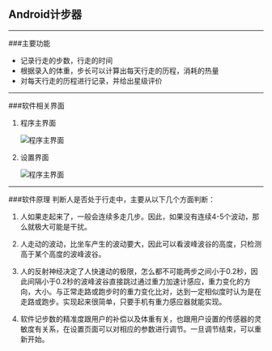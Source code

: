 ## Android计步器
****
###主要功能
* 记录行走的步数，行走的时间
* 根据录入的体重，步长可以计算出每天行走的历程，消耗的热量
* 对每天行走的历程进行记录，并给出星级评价

****
###软件相关界面
1. 程序主界面

   ![程序主界面](https://github.com/zhouguangfu09/StepCounter/blob/master/png/2.png)

2. 设置界面

   ![程序主界面](https://github.com/zhouguangfu09/StepCounter/blob/master/png/3.png)
****
###软件原理
判断人是否处于行走中，主要从以下几个方面判断：

1. 人如果走起来了，一般会连续多走几步。因此，如果没有连续4-5个波动，那么就极大可能是干扰。 

2. 人走动的波动，比坐车产生的波动要大，因此可以看波峰波谷的高度，只检测高于某个高度的波峰波谷。

3. 人的反射神经决定了人快速动的极限，怎么都不可能两步之间小于0.2秒，因此间隔小于0.2秒的波峰波谷直接跳过通过重力加速计感应，重力变化的方向，大小。与正常走路或跑步时的重力变化比对，达到一定相似度时认为是在走路或跑步。实现起来很简单，只要手机有重力感应器就能实现。

4. 软件记步数的精准度跟用户的补偿以及体重有关，也跟用户设置的传感器的灵敏度有关系，在设置页面可以对相应的参数进行调节。一旦调节结束，可以重新开始。
